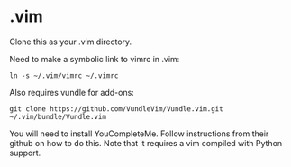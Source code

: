 # .vim

Clone this as your .vim directory.

Need to make a symbolic link to vimrc in .vim:
```
ln -s ~/.vim/vimrc ~/.vimrc
```

Also requires vundle for add-ons:
```
git clone https://github.com/VundleVim/Vundle.vim.git ~/.vim/bundle/Vundle.vim
```

You will need to install YouCompleteMe.
Follow instructions from their github on how to do this.
Note that it requires a vim compiled with Python support.


